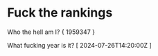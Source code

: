 # Fuck the rankings

Who the hell am I?
{ 1959347 }

What fucking year is it?
[ 2024-07-26T14:20:00Z ]
